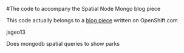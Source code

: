 #The code to accompany the Spatial Node Mongo blog piece

This code actually belongs to a [blog piece](https://openshift.redhat.com/community/blogs/using-nodejs-mongodb-express-for-your-spatial-web-service-and-its-free) written on OpenShift.com 

jsgeo13

Does mongodb spatial queries to show parks
